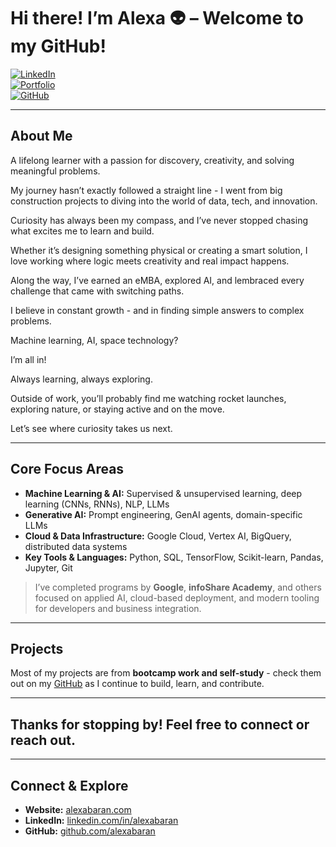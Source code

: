 # Hi there! I’m Alexa 👽 – Welcome to my GitHub!

[![LinkedIn](https://img.shields.io/badge/LinkedIn-0077B5?logo=linkedin&logoColor=white)](https://www.linkedin.com/in/alexabaran)  
[![Portfolio](https://img.shields.io/badge/Website-%23000000.svg?logo=firefox&logoColor=white)](https://alexabaran.com/)  
[![GitHub](https://img.shields.io/badge/GitHub-%2312100E.svg?logo=github&logoColor=white)](https://github.com/alexabaran)

---

## About Me

A lifelong learner with a passion for discovery, creativity, and solving meaningful problems.


My journey hasn’t exactly followed a straight line - I went from big construction projects to diving into the world of data, tech, and innovation. 

Curiosity has always been my compass, and  I’ve never stopped chasing what excites me to learn and build.

Whether it’s designing something physical or creating a smart solution, I love working where logic meets creativity and real impact happens.

Along the way, I’ve earned an eMBA, explored AI, and lembraced every challenge that came with switching paths.

I believe in constant growth - and in finding simple answers to complex problems.

Machine learning, AI, space technology?  

I’m all in! 

Always learning, always exploring. 

Outside of work, you’ll probably find me watching rocket launches, exploring nature, or staying active and on the move.

Let’s see where curiosity takes us next.

---

## Core Focus Areas

- **Machine Learning & AI:** Supervised & unsupervised learning, deep learning (CNNs, RNNs), NLP, LLMs  
- **Generative AI:** Prompt engineering, GenAI agents, domain-specific LLMs 
- **Cloud & Data Infrastructure:** Google Cloud, Vertex AI, BigQuery, distributed data systems  
- **Key Tools & Languages:** Python, SQL, TensorFlow, Scikit-learn, Pandas, Jupyter, Git  

> I’ve completed programs by **Google**, **infoShare Academy**, and others focused on applied AI, cloud-based deployment, and modern tooling for developers and business integration.

---

## Projects

Most of my projects are from **bootcamp work and self-study** - check them out on my [GitHub](https://github.com/alexabaran) as I continue to build, learn, and contribute.

---

## Thanks for stopping by! Feel free to connect or reach out.

---

## Connect & Explore  
- **Website:** [alexabaran.com](https://alexabaran.com)  
- **LinkedIn:** [linkedin.com/in/alexabaran](https://www.linkedin.com/in/alexabaran)  
- **GitHub:** [github.com/alexabaran](https://github.com/alexabaran)  


